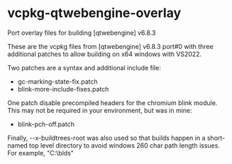 # vcpkg-qtwebengine-overlay
Port overlay files for building [qtwebengine] v6.8.3

These are the vcpkg files from [qtwebengine] v6.8.3 port#0 with three additional patches to allow building on x64 windows with VS2022.

Two patches are a syntax and additional include file:
* gc-marking-state-fix.patch
* blink-more-include-fixes.patch

One patch disable precompiled headers for the chromium blink module. This may not be required in your environment, but was in mine:
* blink-pch-off.patch

Finally, --x-buildtrees-root was also used so that builds happen in a short-named top level directory to avoid windows 260 char path length issues. For example, "C:\blds" 
